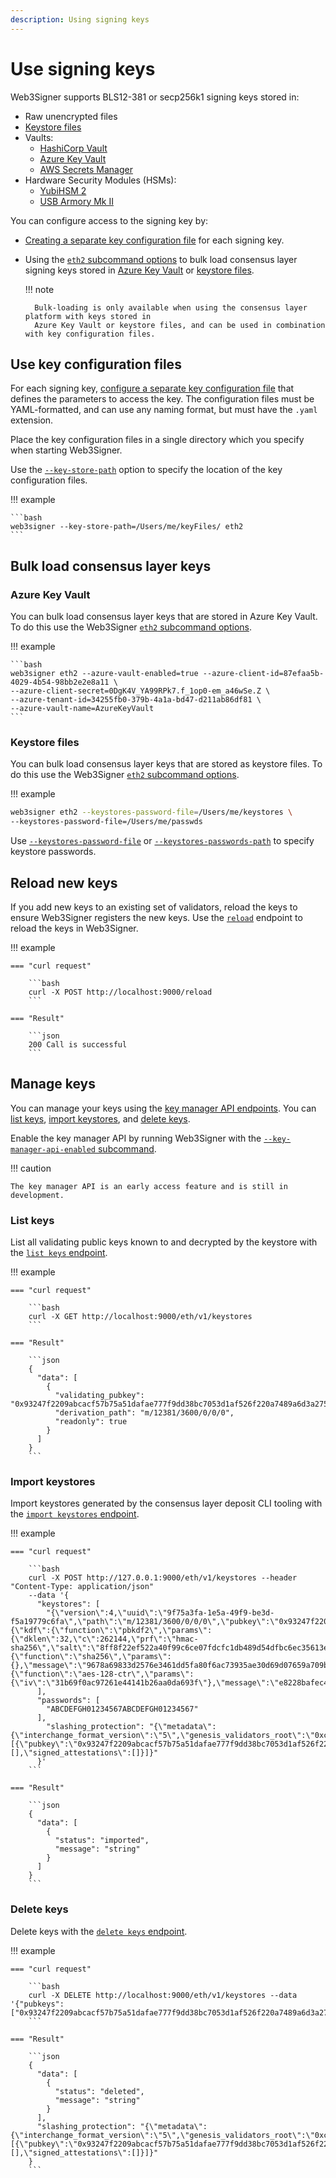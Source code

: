 ```yaml
---
description: Using signing keys
---
```


# Use signing keys

Web3Signer supports BLS12-381 or secp256k1 signing keys stored in:

* Raw unencrypted files
* [Keystore files](https://github.com/ethereum/EIPs/blob/master/EIPS/eip-2335.md)
* Vaults:
    * [HashiCorp Vault](../HowTo/Store-Keys-Vaults/Use-Hashicorp.md)
    * [Azure Key Vault](../HowTo/Store-Keys-Vaults/Use-Azure.md)
    * [AWS Secrets Manager](../HowTo/Store-Keys-Vaults/Use-AWS.md)
* Hardware Security Modules (HSMs):
    * [YubiHSM 2](../HowTo/Store-Keys-HSM/Use-YubiHSM2.md)
    * [USB Armory Mk II](../HowTo/Store-Keys-HSM/Use-USB-Armory.md)

You can configure access to the signing key by:

* [Creating a separate key configuration file] for each signing key.
* Using the [`eth2` subcommand options](../Reference/CLI/CLI-Subcommands.md#eth2) to bulk load
    consensus layer signing keys stored in [Azure Key Vault](#azure-key-vault) or
    [keystore files](#keystore-files).

    !!! note

        Bulk-loading is only available when using the consensus layer platform with keys stored in
        Azure Key Vault or keystore files, and can be used in combination with key configuration files.

## Use key configuration files

For each signing key, [configure a separate key configuration file] that defines the parameters
to access the key. The configuration files must be YAML-formatted, and can use any naming format,
but must have the `.yaml` extension.

Place the key configuration files in a single directory which you specify when starting Web3Signer.

Use the [`--key-store-path`](../Reference/CLI/CLI-Syntax.md#key-store-path) option
to specify the location of the key configuration files.

!!! example

    ```bash
    web3signer --key-store-path=/Users/me/keyFiles/ eth2
    ```

## Bulk load consensus layer keys

### Azure Key Vault

You can bulk load consensus layer keys that are stored in Azure Key Vault. To do this use the
Web3Signer [`eth2` subcommand options](../Reference/CLI/CLI-Subcommands.md#eth2).

!!! example

    ```bash
    web3signer eth2 --azure-vault-enabled=true --azure-client-id=87efaa5b-4029-4b54-98bb2e2e8a11 \
    --azure-client-secret=0DgK4V_YA99RPk7.f_1op0-em_a46wSe.Z \
    --azure-tenant-id=34255fb0-379b-4a1a-bd47-d211ab86df81 \
    --azure-vault-name=AzureKeyVault
    ```

### Keystore files

You can bulk load consensus layer keys that are stored as keystore files. To do this use the
Web3Signer [`eth2` subcommand options](../Reference/CLI/CLI-Subcommands.md#eth2).

!!! example

   ```bash
   web3signer eth2 --keystores-password-file=/Users/me/keystores \
   --keystores-password-file=/Users/me/passwds
   ```

Use [`--keystores-password-file`](../Reference/CLI/CLI-Subcommands.md#keystores-password-file) or
[`--keystores-passwords-path`](../Reference/CLI/CLI-Subcommands.md#keystores-passwords-path) to
specify keystore passwords.

## Reload new keys

If you add new keys to an existing set of validators, reload the keys to ensure Web3Signer registers the new keys.
Use the [`reload`](https://consensys.github.io/web3signer/web3signer-eth2.html#tag/Reload-Signer-Keys) endpoint to reload the keys in Web3Signer.

!!! example

    === "curl request"

        ```bash
        curl -X POST http://localhost:9000/reload
        ```

    === "Result"

        ```json
        200 Call is successful
        ```

## Manage keys

You can manage your keys using the [key manager API endpoints](https://consensys.github.io/web3signer/web3signer-eth2.html#tag/Keymanager).
You can [list keys](#list-keys), [import keystores](#import-keystores), and [delete keys](#delete-keys).

Enable the key manager API by running Web3Signer with the [`--key-manager-api-enabled` subcommand](../Reference/CLI/CLI-Subcommands.md#key-manager-api-enabled).

!!! caution

    The key manager API is an early access feature and is still in development.

### List keys

List all validating public keys known to and decrypted by the keystore with the [`list keys` endpoint](https://consensys.github.io/web3signer/web3signer-eth2.html#operation/KEYMANAGER_LIST).

!!! example

    === "curl request"

        ```bash
        curl -X GET http://localhost:9000/eth/v1/keystores
        ```

    === "Result"

        ```json
        {
          "data": [
            {
              "validating_pubkey": "0x93247f2209abcacf57b75a51dafae777f9dd38bc7053d1af526f220a7489a6d3a2753e5f3e8b1cfe39b56f43611df74a",
              "derivation_path": "m/12381/3600/0/0/0",
              "readonly": true
            }
          ]
        }
        ```

### Import keystores

Import keystores generated by the consensus layer deposit CLI tooling with the [`import keystores` endpoint](https://consensys.github.io/web3signer/web3signer-eth2.html#operation/KEYMANAGER_IMPORT).

!!! example

    === "curl request"

        ```bash
        curl -X POST http://127.0.0.1:9000/eth/v1/keystores --header "Content-Type: application/json"
        --data '{
          "keystores": [
            "{\"version\":4,\"uuid\":\"9f75a3fa-1e5a-49f9-be3d-f5a19779c6fa\",\"path\":\"m/12381/3600/0/0/0\",\"pubkey\":\"0x93247f2209abcacf57b75a51dafae777f9dd38bc7053d1af526f220a7489a6d3a2753e5f3e8b1cfe39b56f43611df74a\",\"crypto\":{\"kdf\":{\"function\":\"pbkdf2\",\"params\":{\"dklen\":32,\"c\":262144,\"prf\":\"hmac-sha256\",\"salt\":\"8ff8f22ef522a40f99c6ce07fdcfc1db489d54dfbc6ec35613edf5d836fa1407\"},\"message\":\"\"},\"checksum\":{\"function\":\"sha256\",\"params\":{},\"message\":\"9678a69833d2576e3461dd5fa80f6ac73935ae30d69d07659a709b3cd3eddbe3\"},\"cipher\":{\"function\":\"aes-128-ctr\",\"params\":{\"iv\":\"31b69f0ac97261e44141b26aa0da693f\"},\"message\":\"e8228bafec4fcbaca3b827e586daad381d53339155b034e5eaae676b715ab05e\"}}}"
          ],
          "passwords": [
            "ABCDEFGH01234567ABCDEFGH01234567"
          ],
            "slashing_protection": "{\"metadata\":{\"interchange_format_version\":\"5\",\"genesis_validators_root\":\"0xcf8e0d4e9587369b2301d0790347320302cc0943d5a1884560367e8208d920f2\"},\"data\":[{\"pubkey\":\"0x93247f2209abcacf57b75a51dafae777f9dd38bc7053d1af526f220a7489a6d3a2753e5f3e8b1cfe39b56f43611df74a\",\"signed_blocks\":[],\"signed_attestations\":[]}]}"
          }'
        ```

    === "Result"

        ```json
        {
          "data": [
            {
              "status": "imported",
              "message": "string"
            }
          ]
        }
        ```

### Delete keys

Delete keys with the [`delete keys` endpoint](https://consensys.github.io/web3signer/web3signer-eth2.html#operation/KEYMANAGER_DELETE).

!!! example

    === "curl request"

        ```bash
        curl -X DELETE http://localhost:9000/eth/v1/keystores --data '{"pubkeys": ["0x93247f2209abcacf57b75a51dafae777f9dd38bc7053d1af526f220a7489a6d3a2753e5f3e8b1cfe39b56f43611df74a"]}'
        ```

    === "Result"

        ```json
        {
          "data": [
            {
              "status": "deleted",
              "message": "string"
            }
          ],
          "slashing_protection": "{\"metadata\":{\"interchange_format_version\":\"5\",\"genesis_validators_root\":\"0xcf8e0d4e9587369b2301d0790347320302cc0943d5a1884560367e8208d920f2\"},\"data\":[{\"pubkey\":\"0x93247f2209abcacf57b75a51dafae777f9dd38bc7053d1af526f220a7489a6d3a2753e5f3e8b1cfe39b56f43611df74a\",\"signed_blocks\":[],\"signed_attestations\":[]}]}"
        }
        ```

<!-- Link -->
[configure a separate key configuration file]: ../Reference/Key-Configuration-Files.md
[Creating a separate key configuration file]: #use-key-configuration-files
